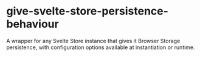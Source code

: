 # give-svelte-store-persistence-behaviour

A wrapper for any Svelte Store instance that gives it Browser Storage persistence, with configuration options available at instantiation or runtime.
